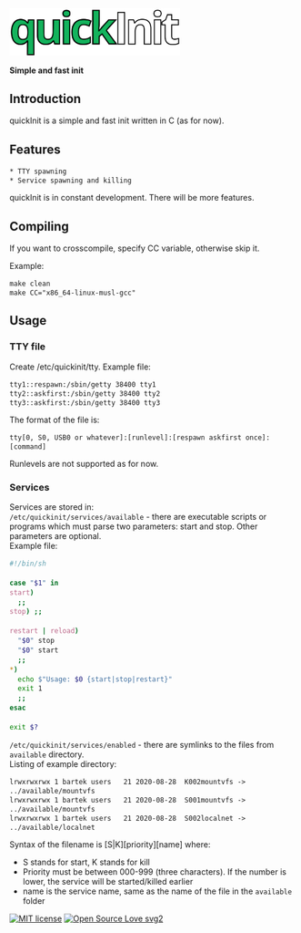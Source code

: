 <img alt="quickInit" src="media/logo.png" width="300">

**Simple and fast init**

**Introduction**
------------
quickInit is a simple and fast init written in C (as for now). 

**Features**
--------
    * TTY spawning
    * Service spawning and killing

quickInit is in constant development. There will be more features.

**Compiling**
-------------
If you want to crosscompile, specify CC variable, otherwise skip it.

Example:

```
make clean
make CC="x86_64-linux-musl-gcc"
```

**Usage**
-----
### **TTY file**
Create /etc/quickinit/tty. Example file:
```
tty1::respawn:/sbin/getty 38400 tty1
tty2::askfirst:/sbin/getty 38400 tty2
tty3::askfirst:/sbin/getty 38400 tty3
```

The format of the file is:
```
tty[0, S0, USB0 or whatever]:[runlevel]:[respawn askfirst once]:[command]
```
 Runlevels are not supported as for now.

 ### **Services**
 Services are stored in:  
    ```/etc/quickinit/services/available```  - there are executable scripts or programs which must parse two parameters: start and stop. Other parameters are optional.  
    Example file: 
```bash
#!/bin/sh

case "$1" in
start)    
  ;;
stop) ;;

restart | reload)
  "$0" stop
  "$0" start
  ;;
*)
  echo $"Usage: $0 {start|stop|restart}"
  exit 1
  ;;
esac

exit $?
```

```/etc/quickinit/services/enabled```  - there are symlinks to the files from ```available``` directory.   
Listing of example directory: 
```lrwxrwxrwx 1 bartek users   21 2020-08-28  K001localnet -> ../available/localnet
lrwxrwxrwx 1 bartek users   21 2020-08-28  K002mountvfs -> ../available/mountvfs
lrwxrwxrwx 1 bartek users   21 2020-08-28  S001mountvfs -> ../available/mountvfs
lrwxrwxrwx 1 bartek users   21 2020-08-28  S002localnet -> ../available/localnet
```

Syntax of the filename is [S|K][priority][name] where:  
- S stands for start, K stands for kill
- Priority must be between 000-999 (three characters). If the number is lower, the service will be started/killed earlier
- name is the service name, same as the name of the file in the ```available``` folder

[![MIT license](https://img.shields.io/badge/License-MIT-blue.svg)](https://lbesson.mit-license.org/)
[![Open Source Love svg2](https://badges.frapsoft.com/os/v2/open-source.svg?v=103)](https://github.com/ellerbrock/open-source-badges/)
